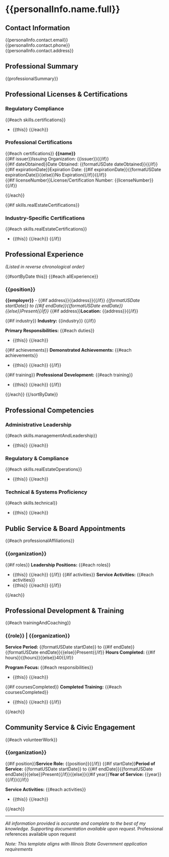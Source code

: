 # {{personalInfo.name.full}}

## Contact Information
{{personalInfo.contact.email}}  
{{personalInfo.contact.phone}}  
{{personalInfo.contact.address}}  

## Professional Summary
{{professionalSummary}}

## Professional Licenses & Certifications

### Regulatory Compliance
{{#each skills.certifications}}
- {{this}}
{{/each}}

### Professional Certifications
{{#each certifications}}
**{{name}}**  
{{#if issuer}}Issuing Organization: {{issuer}}{{/if}}  
{{#if dateObtained}}Date Obtained: {{formatUSDate dateObtained}}{{/if}}  
{{#if expirationDate}}Expiration Date: {{#if expirationDate}}{{formatUSDate expirationDate}}{{else}}No Expiration{{/if}}{{/if}}  
{{#if licenseNumber}}License/Certification Number: {{licenseNumber}}{{/if}}

{{/each}}

{{#if skills.realEstateCertifications}}
### Industry-Specific Certifications
{{#each skills.realEstateCertifications}}
- {{this}}
{{/each}}
{{/if}}

## Professional Experience
_(Listed in reverse chronological order)_

{{#sortByDate this}}
{{#each allExperience}}
### {{position}}
**{{employer}}** - {{#if address}}{{address}}{{/if}}
*{{formatUSDate startDate}} to {{#if endDate}}{{formatUSDate endDate}}{{else}}Present{{/if}}*
{{#if address}}**Location:** {{address}}{{/if}}  

{{#if industry}}
**Industry:** {{industry}}
{{/if}}

**Primary Responsibilities:**
{{#each duties}}
- {{this}}
{{/each}}

{{#if achievements}}
**Demonstrated Achievements:**
{{#each achievements}}
- {{this}}
{{/each}}
{{/if}}

{{#if training}}
**Professional Development:**
{{#each training}}
- {{this}}
{{/each}}
{{/if}}

{{/each}}
{{/sortByDate}}

## Professional Competencies

### Administrative Leadership
{{#each skills.managementAndLeadership}}
- {{this}}
{{/each}}

### Regulatory & Compliance
{{#each skills.realEstateOperations}}
- {{this}}
{{/each}}

### Technical & Systems Proficiency
{{#each skills.technical}}
- {{this}}
{{/each}}

## Public Service & Board Appointments
{{#each professionalAffiliations}}
### {{organization}}
{{#if roles}}
**Leadership Positions:**
{{#each roles}}
- {{this}}
{{/each}}
{{/if}}
{{#if activities}}
**Service Activities:**
{{#each activities}}
- {{this}}
{{/each}}
{{/if}}

{{/each}}

## Professional Development & Training
{{#each trainingAndCoaching}}
### {{role}} | {{organization}}
**Service Period:** {{formatUSDate startDate}} to {{#if endDate}}{{formatUSDate endDate}}{{else}}Present{{/if}}
**Hours Completed:** {{#if hours}}{{hours}}{{else}}40{{/if}}

**Program Focus:**
{{#each responsibilities}}
- {{this}}
{{/each}}

{{#if coursesCompleted}}
**Completed Training:**
{{#each coursesCompleted}}
- {{this}}
{{/each}}
{{/if}}

{{/each}}

## Community Service & Civic Engagement
{{#each volunteerWork}}
### {{organization}}
{{#if position}}**Service Role:** {{position}}{{/if}}
{{#if startDate}}**Period of Service:** {{formatUSDate startDate}} to {{#if endDate}}{{formatUSDate endDate}}{{else}}Present{{/if}}{{else}}{{#if year}}**Year of Service:** {{year}}{{/if}}{{/if}}

**Service Activities:**
{{#each activities}}
- {{this}}
{{/each}}

{{/each}}

---
*All information provided is accurate and complete to the best of my knowledge. Supporting documentation available upon request.*
Professional references available upon request

_Note: This template aligns with Illinois State Government application requirements_

